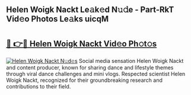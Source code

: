 ## Helen Woigk Nackt Le𝚊k𝚎d N𝚞𝚍e - Part-RkT Vid𝚎o Photos Le𝚊ks uicqM

# <h2><a href="http://fb9iaz1.evod.top/?m=Helen+Woigk+Nackt">🔗 👉🔴 Helen Woigk Nackt Vid𝚎o Ph𝚘t𝚘s</a></h2>

[![Helen Woigk Nackt N𝚞d𝚎s](https://i.imgur.com/8V9OHl7.gif)](http://fb9iaz1.evod.top/?m=Helen+Woigk+Nackt)
Social media sensation Helen Woigk Nackt and content producer, known for sharing dance and lifestyle themes through viral dance challenges and mini vlogs. Respected scientist Helen Woigk Nackt, recognized for their groundbreaking research and contributions to their field. 
